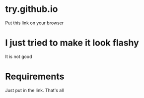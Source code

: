 # try.github.io
Put this link on your browser

# I just tried to make it look flashy
It is not good

# Requirements
Just put in the link. That's all
